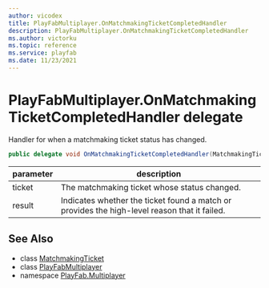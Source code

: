 ```yaml
---
author: vicodex
title: PlayFabMultiplayer.OnMatchmakingTicketCompletedHandler
description: PlayFabMultiplayer.OnMatchmakingTicketCompletedHandler
ms.author: victorku
ms.topic: reference
ms.service: playfab
ms.date: 11/23/2021
---
```


# PlayFabMultiplayer.OnMatchmakingTicketCompletedHandler delegate

Handler for when a matchmaking ticket status has changed.

```csharp
public delegate void OnMatchmakingTicketCompletedHandler(MatchmakingTicket ticket, int result);
```

| parameter | description |
| --- | --- |
| ticket | The matchmaking ticket whose status changed. |
| result | Indicates whether the ticket found a match or provides the high-level reason that it failed. |

## See Also

* class [MatchmakingTicket](./MatchmakingTicket.md)
* class [PlayFabMultiplayer](./PlayFabMultiplayer.md)
* namespace [PlayFab.Multiplayer](../PlayFabMultiplayerSDK.md)


